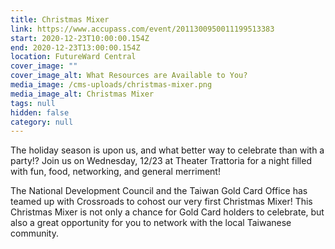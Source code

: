```yaml
---
title: Christmas Mixer
link: https://www.accupass.com/event/2011300950011199513383
start: 2020-12-23T10:00:00.154Z
end: 2020-12-23T13:00:00.154Z
location: FutureWard Central
cover_image: ""
cover_image_alt: What Resources are Available to You?
media_image: /cms-uploads/christmas-mixer.png
media_image_alt: Christmas Mixer
tags: null
hidden: false
category: null
---
```

The holiday season is upon us, and what better way to celebrate than with a party!? Join us on Wednesday, 12/23 at Theater Trattoria for a night filled with fun, food, networking, and general merriment! 

The National Development Council and the Taiwan Gold Card Office has teamed up with Crossroads to cohost our very first Christmas Mixer! This Christmas Mixer is not only a chance for Gold Card holders to celebrate, but also a great opportunity for you to network with the local Taiwanese community.